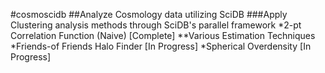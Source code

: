 #cosmoscidb
##Analyze Cosmology data utilizing SciDB
###Apply Clustering analysis methods through SciDB's parallel framework
*2-pt Correlation Function (Naive) [Complete]
**Various Estimation Techniques
*Friends-of Friends Halo Finder    [In Progress]
*Spherical Overdensity             [In Progress]
